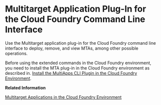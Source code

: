 <!-- loioe93b231895b64cbc9221a62953563a6f -->

# Multitarget Application Plug-In for the Cloud Foundry Command Line Interface

Use the Multitarget application plug-in for the Cloud Foundry command line interface to deploy, remove, and view MTAs, among other possible operations.

Before using the extended commands in the Cloud Foundry environment, you need to install the MTA plug-in in the Cloud Foundry environment as described in. [Install the MultiApps CLI Plugin in the Cloud Foundry Environment](install-the-multiapps-cli-plugin-in-the-cloud-foundry-environment-27f3af3.md).

**Related Information**  


[Multitarget Applications in the Cloud Foundry Environment](../30-development/multitarget-applications-in-the-cloud-foundry-environment-d04fc0e.md "A Multitarget application (MTA) is logically a single application comprised of multiple parts created with different technologies, which share the same lifecycle.")

 <?sap-ot O2O class="- topic/link " href="b00342ee083d475bb5b38600641e3f04.xml" text="" desc="" xtrc="link:2" xtrf="file:/home/builder/src/dita-all/jjq1673438782153/loio2080d0faf9d84ce6aa14caa4caa32935_en-US/src/content/localization/en-us/e93b231895b64cbc9221a62953563a6f.xml" output-class="" current-file="file:/home/builder/tp.net.sf.dita-ot/2.3/plugins/com.elovirta.dita.markdown_1.3.0/xsl/dita2markdownImpl.xsl" ?> 

 <?sap-ot O2O class="- topic/link " href="930b4c41db2341b9a5f2afb23976d008.xml" text="" desc="" xtrc="link:3" xtrf="file:/home/builder/src/dita-all/jjq1673438782153/loio2080d0faf9d84ce6aa14caa4caa32935_en-US/src/content/localization/en-us/e93b231895b64cbc9221a62953563a6f.xml" output-class="" current-file="file:/home/builder/tp.net.sf.dita-ot/2.3/plugins/com.elovirta.dita.markdown_1.3.0/xsl/dita2markdownImpl.xsl" ?> 

